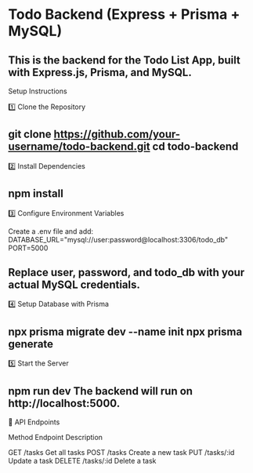 # Todo Backend (Express + Prisma + MySQL)

This is the backend for the Todo List App, built with **Express.js**, **Prisma**, and **MySQL**.
---------------------------------------------------------------------
Setup Instructions

1️⃣ Clone the Repository

git clone https://github.com/your-username/todo-backend.git
cd todo-backend
---------------------------------------------------------------------
2️⃣ Install Dependencies

npm install
---------------------------------------------------------------------
3️⃣ Configure Environment Variables

Create a .env file and add:
DATABASE_URL="mysql://user:password@localhost:3306/todo_db"
PORT=5000

Replace user, password, and todo_db with your actual MySQL credentials.
---------------------------------------------------------------------
4️⃣ Setup Database with Prisma

npx prisma migrate dev --name init
npx prisma generate
---------------------------------------------------------------------
5️⃣ Start the Server

npm run dev
The backend will run on http://localhost:5000.
---------------------------------------------------------------------
🔗 API Endpoints

Method	           Endpoint	             Description

GET	               /tasks	               Get all tasks
POST	             /tasks	               Create a new task
PUT	               /tasks/:id	           Update a task
DELETE	           /tasks/:id	           Delete a task
